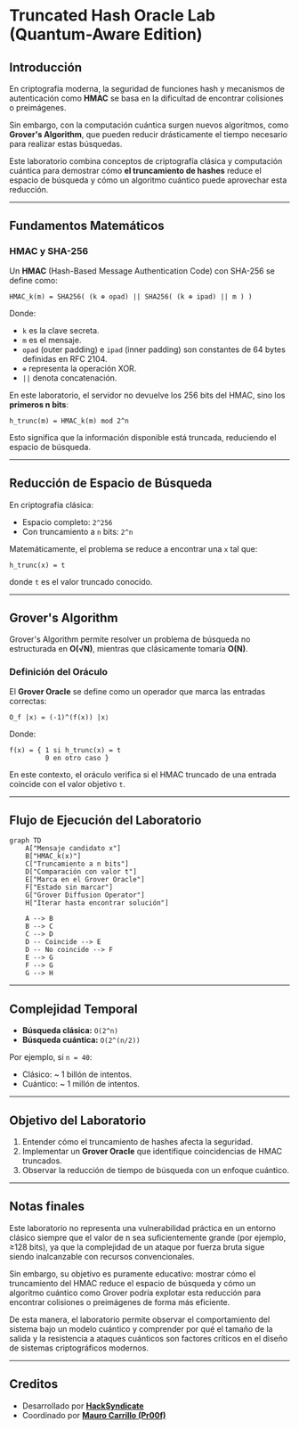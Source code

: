 # Truncated Hash Oracle Lab (Quantum-Aware Edition)

## Introducción

En criptografía moderna, la seguridad de funciones hash y mecanismos de autenticación como **HMAC** se basa en la dificultad de encontrar colisiones o preimágenes.

Sin embargo, con la computación cuántica surgen nuevos algoritmos, como **Grover's Algorithm**, que pueden reducir drásticamente el tiempo necesario para realizar estas búsquedas.

Este laboratorio combina conceptos de criptografía clásica y computación cuántica para demostrar cómo **el truncamiento de hashes** reduce el espacio de búsqueda y cómo un algoritmo cuántico puede aprovechar esta reducción.

---

## Fundamentos Matemáticos

### HMAC y SHA-256

Un **HMAC** (Hash-Based Message Authentication Code) con SHA-256 se define como:

```
HMAC_k(m) = SHA256( (k ⊕ opad) || SHA256( (k ⊕ ipad) || m ) )
```

Donde:
- `k` es la clave secreta.
- `m` es el mensaje.
- `opad` (outer padding) e `ipad` (inner padding) son constantes de 64 bytes definidas en RFC 2104.
- `⊕` representa la operación XOR.
- `||` denota concatenación.

En este laboratorio, el servidor no devuelve los 256 bits del HMAC, sino los **primeros n bits**:

```
h_trunc(m) = HMAC_k(m) mod 2^n
```

Esto significa que la información disponible está truncada, reduciendo el espacio de búsqueda.

---

## Reducción de Espacio de Búsqueda

En criptografía clásica:
- Espacio completo: `2^256`
- Con truncamiento a `n` bits: `2^n`

Matemáticamente, el problema se reduce a encontrar una `x` tal que:

```
h_trunc(x) = t
```

donde `t` es el valor truncado conocido.

---

## Grover's Algorithm

Grover's Algorithm permite resolver un problema de búsqueda no estructurada en **O(√N)**, mientras que clásicamente tomaría **O(N)**.

### Definición del Oráculo

El **Grover Oracle** se define como un operador que marca las entradas correctas:

```
O_f |x⟩ = (-1)^(f(x)) |x⟩
```

Donde:
```
f(x) = { 1 si h_trunc(x) = t
         0 en otro caso }
```

En este contexto, el oráculo verifica si el HMAC truncado de una entrada coincide con el valor objetivo `t`.

---

## Flujo de Ejecución del Laboratorio

```mermaid
graph TD
    A["Mensaje candidato x"]
    B["HMAC_k(x)"]
    C["Truncamiento a n bits"]
    D["Comparación con valor t"]
    E["Marca en el Grover Oracle"]
    F["Estado sin marcar"]
    G["Grover Diffusion Operator"]
    H["Iterar hasta encontrar solución"]

    A --> B
    B --> C
    C --> D
    D -- Coincide --> E
    D -- No coincide --> F
    E --> G
    F --> G
    G --> H
```

---

## Complejidad Temporal

- **Búsqueda clásica:** `O(2^n)`
- **Búsqueda cuántica:** `O(2^(n/2))`

Por ejemplo, si `n = 40`:
- Clásico: ~ 1 billón de intentos.
- Cuántico: ~ 1 millón de intentos.

---

## Objetivo del Laboratorio

1. Entender cómo el truncamiento de hashes afecta la seguridad.
2. Implementar un **Grover Oracle** que identifique coincidencias de HMAC truncados.
3. Observar la reducción de tiempo de búsqueda con un enfoque cuántico.

---

## Notas finales

Este laboratorio no representa una vulnerabilidad práctica en un entorno clásico siempre que el valor de n sea suficientemente grande (por ejemplo, ≥128 bits), ya que la complejidad de un ataque por fuerza bruta sigue siendo inalcanzable con recursos convencionales.

Sin embargo, su objetivo es puramente educativo: mostrar cómo el truncamiento del HMAC reduce el espacio de búsqueda y cómo un algoritmo cuántico como Grover podría explotar esta reducción para encontrar colisiones o preimágenes de forma más eficiente.

De esta manera, el laboratorio permite observar el comportamiento del sistema bajo un modelo cuántico y comprender por qué el tamaño de la salida y la resistencia a ataques cuánticos son factores críticos en el diseño de sistemas criptográficos modernos.

---
## Creditos

- Desarrollado por [**HackSyndicate**](https://www.hacksyndicate.xyz)  
- Coordinado por [**Mauro Carrillo (Pr00f)**](https://www.linkedin.com/in/mauro-carrillo-7a326a208)
